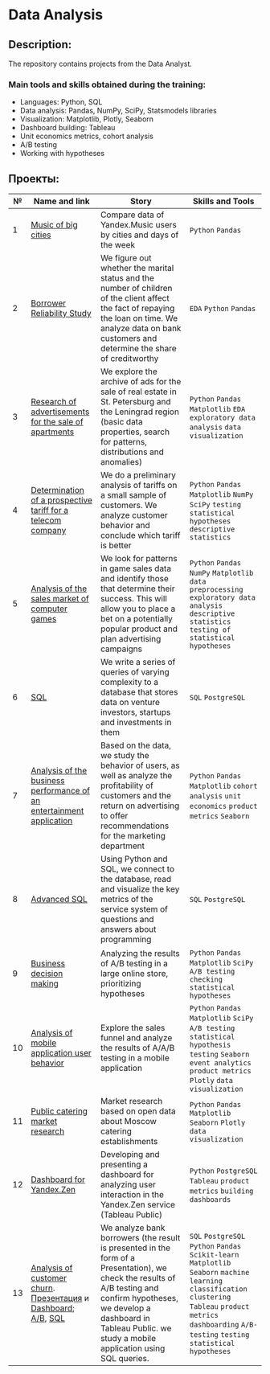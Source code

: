 # Data Analysis
## Description:

The repository contains projects from the Data Analyst.

### Main tools and skills obtained during the training:

* Languages: Python, SQL
* Data analysis: Pandas, NumPy, SciPy, Statsmodels libraries
* Visualization: Matplotlib, Plotly, Seaborn
* Dashboard building: Tableau
* Unit economics metrics, cohort analysis
* A/B testing
* Working with hypotheses

## Проекты:
| №| Name and link | Story                                                    | Skills and Tools          |  
|-----------|-------------------|------------------------------------------------------------------|-----------------------------------|
1              |[ Music of big cities](big_cities_music/)|Compare data of Yandex.Music users by cities and days of the week|`Python` `Pandas`|
|2              |[Borrower Reliability Study](analysis_of_bank_data/)|We figure out whether the marital status and the number of children of the client affect the fact of repaying the loan on time. We analyze data on bank customers and determine the share of creditworthy|`EDA` `Python` `Pandas`|
|3              |[Research of advertisements for the sale of apartments](real_estate_market/)|We explore the archive of ads for the sale of real estate in St. Petersburg and the Leningrad region (basic data properties, search for patterns, distributions and anomalies)|`Python` `Pandas` `Matplotlib` `EDA` `exploratory data analysis` `data visualization`|
|4              |[Determination of a prospective tariff for a telecom company](cell_phone_plan/)|We do a preliminary analysis of tariffs on a small sample of customers. We analyze customer behavior and conclude which tariff is better| `Python` `Pandas` `Matplotlib` `NumPy` `SciPy` `testing statistical hypotheses` `descriptive statistics`|
|5              |[Analysis of the sales market of computer games](games/)|We look for patterns in game sales data and identify those that determine their success. This will allow you to place a bet on a potentially popular product and plan advertising campaigns|`Python` `Pandas` `NumPy` `Matplotlib` `data preprocessing` `exploratory data analysis` `descriptive statistics` `testing of statistical hypotheses`|
|6              |[SQL](sql/)|We write a series of queries of varying complexity to a database that stores data on venture investors, startups and investments in them|`SQL` `PostgreSQL`|
|7              |[Analysis of the business performance of an entertainment application](loss_analysis/)|Based on the data, we study the behavior of users, as well as analyze the profitability of customers and the return on advertising to offer recommendations for the marketing department|`Python` `Pandas` `Matplotlib` `cohort analysis` `unit economics` `product metrics` `Seaborn`|
|8              |[Advanced SQL](sql_advanced/)|Using Python and SQL, we connect to the database, read and visualize the key metrics of the service system of questions and answers about programming|`SQL` `PostgreSQL`|
|9              |[Business decision making](hypothesis_ab/)|Analyzing the results of A/B testing in a large online store, prioritizing hypotheses|`Python` `Pandas` `Matplotlib` `SciPy` `A/B testing` `checking statistical hypotheses`|
|10             |[Analysis of mobile application user behavior](user_behavior/)|Explore the sales funnel and analyze the results of A/A/B testing in a mobile application|`Python` `Pandas` `Matplotlib` `SciPy` `A/B testing` ` statistical hypothesis testing` `Seaborn` `event analytics` `product metrics` `Plotly` `data visualization`|
|11             |[Public catering market research](catering_market)|Market research based on open data about Moscow catering establishments|`Python` `Pandas` `Matplotlib` `Seaborn` `Plotly` `data visualization`|
|12             |[Dashboard for Yandex.Zen](https://public.tableau.com/app/profile/oxana3540/viz/dashboard_YZen_ovk/Dashboard_YaZen) |Developing and presenting a dashboard for analyzing user interaction in the Yandex.Zen service (Tableau Public)|`Python` `PostgreSQL` `Tableau` `product metrics` `building dashboards`|
|13             |[Analysis of customer churn](graduation_project/). [Презентация](https://github.com/ovalentinka/Data_analyst/blob/3bf2397fe88cd31b36c5b31d4de416e04f80fd63/graduation_project/yandex_ex1_bank_prez_ovkarpova.pdf) и [Dashboard](https://public.tableau.com/views/finalproject_16708462970430/Dashboard1?:language=en-US&publish=yes&:display_count=n&:origin=viz_share_link); [А/B](https://github.com/ElizavetaRysyeva/DataAnalysis/blob/main/hypothesis_ab/finel_A:B.ipynb), [SQL](https://github.com/ElizavetaRysyeva/DataAnalysis/blob/main/sql/sql%20(1).ipynb) |We analyze bank borrowers (the result is presented in the form of a Presentation), we check the results of A/B testing and confirm hypotheses, we develop a dashboard in Tableau Public. we study a mobile application using SQL queries. |`SQL` `PostgreSQL` `Python` `Pandas` `Scikit-learn` `Matplotlib` `Seaborn` `machine learning` `classification` `clustering` `Tableau` `product metrics` `dashboarding` `A/B- testing` `testing statistical hypotheses`|
